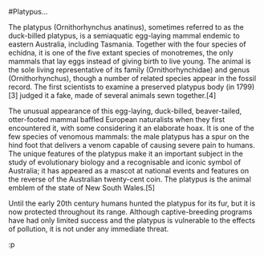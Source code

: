 #Platypus...

The platypus (Ornithorhynchus anatinus), sometimes referred to as the duck-billed platypus, is a semiaquatic egg-laying mammal endemic to eastern Australia, including Tasmania. Together with the four species of echidna, it is one of the five extant species of monotremes, the only mammals that lay eggs instead of giving birth to live young. The animal is the sole living representative of its family (Ornithorhynchidae) and genus (Ornithorhynchus), though a number of related species appear in the fossil record. The first scientists to examine a preserved platypus body (in 1799)[3] judged it a fake, made of several animals sewn together.[4]

The unusual appearance of this egg-laying, duck-billed, beaver-tailed, otter-footed mammal baffled European naturalists when they first encountered it, with some considering it an elaborate hoax. It is one of the few species of venomous mammals: the male platypus has a spur on the hind foot that delivers a venom capable of causing severe pain to humans. The unique features of the platypus make it an important subject in the study of evolutionary biology and a recognisable and iconic symbol of Australia; it has appeared as a mascot at national events and features on the reverse of the Australian twenty-cent coin. The platypus is the animal emblem of the state of New South Wales.[5]

Until the early 20th century humans hunted the platypus for its fur, but it is now protected throughout its range. Although captive-breeding programs have had only limited success and the platypus is vulnerable to the effects of pollution, it is not under any immediate threat.

:p